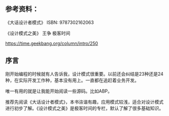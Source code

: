 ## 参考资料：

《大话设计者模式》	ISBN: 9787302162063



《设计模式之美》	王争	极客时间

https://time.geekbang.org/column/intro/250



## 序言

刚开始编程的时候就有人告诉我，设计模式很重要。以前还会纠结是23种还是24种，在实际开发工作种，基本没有用上。一直都在追赶着业务开发。

唯一有用的就是让我能开始阅读一些源码。比如ABP。



推荐先阅读《大话设计者模式》，本书诙谐有趣，应用模式较浅，适合对设计模式进行初步了解。《设计模式之美》是极客时间的专栏，默认了解了很多基础知识。